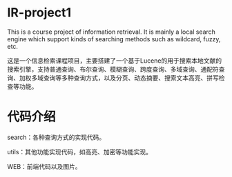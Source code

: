 # IR-project1
This is a course project of information retrieval. It is mainly a local search engine which support kinds of searching methods such as wildcard, fuzzy, etc.

这是一个信息检索课程项目，主要搭建了一个基于Lucene的用于搜索本地文献的搜索引擎，支持普通查询、布尔查询、模糊查询、跨度查询、多域查询、通配符查询、加权多域查询等多种查询方式，以及分页、动态摘要、搜索文本高亮、拼写检查等功能。

# 代码介绍
search：各种查询方式的实现代码。

utils：其他功能实现代码，如高亮、加密等功能实现。

WEB：前端代码以及图片。
